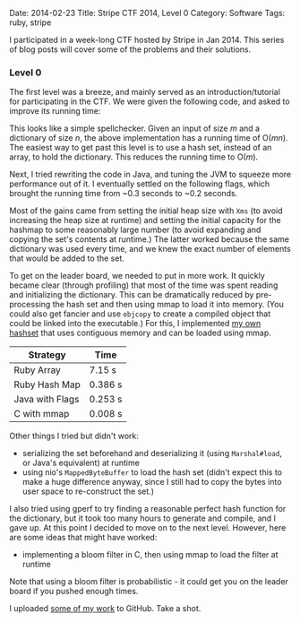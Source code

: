 Date: 2014-02-23
Title: Stripe CTF 2014, Level 0
Category: Software
Tags: ruby, stripe

I participated in a week-long CTF hosted by Stripe in Jan 2014. This series of blog posts will cover some of the problems and their solutions.

### Level 0

The first level was a breeze, and mainly served as an introduction/tutorial
for participating in the CTF. We were given the following code, and asked to
improve its running time:

<script src="https://gist.github.com/jimjh/9178255.js"></script>

This looks like a simple spellchecker. Given an input of size _m_ and a
dictionary of size _n_, the above implementation has a running time of O(_mn_).
The easiest way to get past this level is to use a hash set, instead of an
array, to hold the dictionary. This reduces the running time to O(_m_).

Next, I tried rewriting the code in Java, and tuning the JVM to squeeze more
performance out of it. I eventually settled on the following flags, which
brought the running time from ~0.3 seconds to ~0.2 seconds.

<script src="https://gist.github.com/jimjh/9178295.js"></script>

Most of the gains came from setting the initial heap size with `Xms` (to avoid
increasing the heap size at runtime) and setting the initial capacity for the
hashmap to some reasonably large number (to avoid expanding and copying the
set's contents at runtime.) The latter worked because the same dictionary was
used every time, and we knew the exact number of elements that would be added to
the set.

To get on the leader board, we needed to put in more work. It quickly became
clear (through profiling) that most of the time was spent reading and
initializing the dictionary. This can be dramatically reduced by pre-processing
the hash set and then using mmap to load it into memory. (You could also get
fancier and use `objcopy` to create a compiled object that could be linked into
the executable.) For this, I implemented [my own hashset][github] that uses
contiguous memory and can be loaded using mmap.

| Strategy | Time |
| ------------ | ------- |
| Ruby Array | 7.15 s |
| Ruby Hash Map | 0.386 s |
| Java with Flags | 0.253 s |
| C with mmap | 0.008 s |

Other things I tried but didn't work:

- serializing the set beforehand and deserializing it (using `Marshal#load`, or
Java's equivalent) at runtime
- using nio's `MappedByteBuffer` to load the hash set (didn't expect this to
make a huge difference anyway, since I still had to copy the bytes into user
space to re-construct the set.)

I also tried using gperf to try finding a reasonable perfect hash function for
the dictionary, but it took too many hours to generate and compile, and I gave
up. At this point I decided to move on to the next level.  However, here are
some ideas that might have worked:

- implementing a bloom filter in C, then using mmap to load the filter at runtime

Note that using a bloom filter is probabilistic - it could get you on the
leader board if you pushed enough times.

I uploaded [some of my work][github] to GitHub. Take a shot.

  [github]: https://github.com/jimjh/stripe-level0
